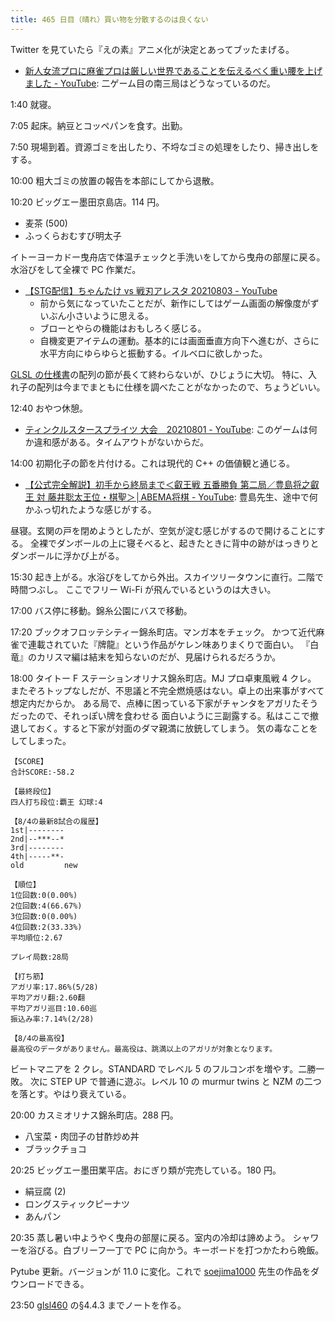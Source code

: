 ```yaml
---
title: 465 日目（晴れ）買い物を分散するのは良くない
---
```


Twitter を見ていたら『えの素』アニメ化が決定とあってブッたまげる。

* [新人女流プロに麻雀プロは厳しい世界であることを伝えるべく重い腰を上げました - YouTube](https://www.youtube.com/watch?v=D3QuTJwyfRY):
  二ゲーム目の南三局はどうなっているのだ。

1:40 就寝。

7:05 起床。納豆とコッペパンを食す。出勤。

7:50 現場到着。資源ゴミを出したり、不埒なゴミの処理をしたり、掃き出しをする。

10:00 粗大ゴミの放置の報告を本部にしてから退散。

10:20 ビッグエー墨田京島店。114 円。

* 麦茶 (500)
* ふっくらおむすび明太子

イトーヨーカドー曳舟店で体温チェックと手洗いをしてから曳舟の部屋に戻る。
水浴びをして全裸で PC 作業だ。

* [【STG配信】ちゃんたけ vs 戦刃アレスタ 20210803 - YouTube](https://www.youtube.com/watch?v=OkK5aoiEdNw)
  * 前から気になっていたことだが、新作にしてはゲーム画面の解像度がずいぶん小さいように思える。
  * ブローとやらの機能はおもしろく感じる。
  * 自機変更アイテムの運動。基本的には画面垂直方向下へ進むが、さらに水平方向にゆらゆらと振動する。イルベロに欲しかった。

[GLSL の仕様書][glsl460]の配列の節が長くて終わらないが、ひじょうに大切。
特に、入れ子の配列は今までまともに仕様を調べたことがなかったので、ちょうどいい。

12:40 おやつ休憩。

* [ティンクルスタースプライツ 大会　20210801 - YouTube](https://www.youtube.com/watch?v=kBeJVkM1E4I):
  このゲームは何か違和感がある。タイムアウトがないからだ。

14:00 初期化子の節を片付ける。これは現代的 C++ の価値観と通じる。

* [【公式完全解説】初手から終局まで＜叡王戦 五番勝負 第二局／豊島将之叡王 対 藤井聡太王位・棋聖＞│ABEMA将棋 - YouTube](https://www.youtube.com/watch?v=IN92GXzcn6U):
  豊島先生、途中で何かふっ切れたような感じがする。

昼寝。玄関の戸を閉めようとしたが、空気が淀む感じがするので開けることにする。
全裸でダンボールの上に寝そべると、起きたときに背中の跡がはっきりとダンボールに浮かび上がる。

15:30 起き上がる。水浴びをしてから外出。スカイツリータウンに直行。二階で時間つぶし。
ここでフリー Wi-Fi が飛んでいるというのは大きい。

17:00 バス停に移動。錦糸公園にバスで移動。

17:20 ブックオフロッテシティー錦糸町店。マンガ本をチェック。
かつて近代麻雀で連載されていた『牌龍』という作品がケレン味ありまくりで面白い。
『白竜』のカリスマ編は結末を知らないのだが、見届けられるだろうか。

18:00 タイトー F ステーションオリナス錦糸町店。MJ プロ卓東風戦 4 クレ。
またぞろトップなしだが、不思議と不完全燃焼感はない。卓上の出来事がすべて想定内だからか。
ある局で、点棒に困っている下家がチャンタをアガリたそうだったので、それっぽい牌を食わせる
面白いように三副露する。私はここで撤退しておく。すると下家が対面のダマ親満に放銃してしまう。
気の毒なことをしてしまった。

```text
【SCORE】
合計SCORE:-58.2

【最終段位】
四人打ち段位:覇王 幻球:4

【8/4の最新8試合の履歴】
1st|--------
2nd|--***--*
3rd|--------
4th|-----**-
old         new

【順位】
1位回数:0(0.00%)
2位回数:4(66.67%)
3位回数:0(0.00%)
4位回数:2(33.33%)
平均順位:2.67

プレイ局数:28局

【打ち筋】
アガリ率:17.86%(5/28)
平均アガリ翻:2.60翻
平均アガリ巡目:10.60巡
振込み率:7.14%(2/28)

【8/4の最高役】
最高役のデータがありません。最高役は、跳満以上のアガリが対象となります。
```

ビートマニアを 2 クレ。STANDARD でレベル 5 のフルコンボを増やす。二勝一敗。
次に STEP UP で普通に遊ぶ。レベル 10 の murmur twins と NZM の二つを落とす。やはり衰えている。

20:00 カスミオリナス錦糸町店。288 円。

* 八宝菜・肉団子の甘酢炒め丼
* ブラックチョコ

20:25 ビッグエー墨田業平店。おにぎり類が完売している。180 円。

* 絹豆腐 (2)
* ロングスティックピーナツ
* あんパン

20:35 蒸し暑い中ようやく曳舟の部屋に戻る。室内の冷却は諦めよう。
シャワーを浴びる。白ブリーフ一丁で PC に向かう。キーボードを打つかたわら晩飯。

Pytube 更新。バージョンが 11.0 に変化。これで [soejima1000] 先生の作品をダウンロードできる。

23:50 [glsl460] の§4.4.3 までノートを作る。

[glsl460]: https://www.khronos.org/registry/OpenGL/specs/gl/GLSLangSpec.4.60.html
[soejima1000]: https://www.youtube.com/user/soejima1000/videos
